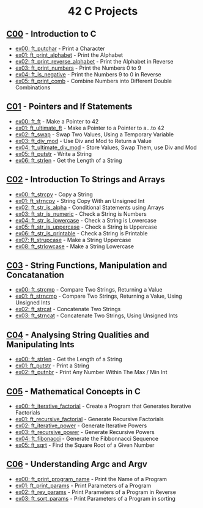 <div align="center">

# 42 C Projects

</div>

## [C00](https://github.com/di-pokemon/piscine/tree/main/C00) - Introduction to C

- [ex00: ft_putchar](https://github.com/di-pokemon/piscine/blob/main/C00/ex00/ft_putchar.c) - Print a Character
- [ex01: ft_print_alphabet](https://github.com/di-pokemon/piscine/blob/main/C00/ex01/ft_print_alphabet.c) - Print the Alphabet
- [ex02: ft_print_reverse_alphabet](https://github.com/di-pokemon/piscine/blob/main/C00/ex02/ft_print_reverse_alphabet.c) - Print the Alphabet in Reverse
- [ex03: ft_print_numbers](https://github.com/di-pokemon/piscine/blob/main/C00/ex03/ft_print_numbers.c) - Print the Numbers 0 to 9
- [ex04: ft_is_negative](https://github.com/di-pokemon/piscine/blob/main/C00/ex04/ft_is_negative.c) - Print the Numbers 9 to 0 in Reverse
- [ex05: ft_print_comb](https://github.com/di-pokemon/piscine/blob/main/C00/ex05/ft_print_comb.c) - Combine Numbers into Different Double Combinations

## [C01](https://github.com/di-pokemon/piscine/tree/main/C01) - Pointers and If Statements

- [ex00: ft_ft](https://github.com/di-pokemon/piscine/tree/main/C01/ex00/ft_ft.c) - Make a Pointer to 42
- [ex01: ft_ultimate_ft](https://github.com/di-pokemon/piscine/tree/main/C01/ex01/ft_ultimate_ft.c) - Make a Pointer to a Pointer to a...to 42
- [ex02: ft_swap](https://github.com/di-pokemon/piscine/tree/main/C01/ex02/ft_swap.c) - Swap Two Values, Using a Temporary Variable
- [ex03: ft_div_mod](https://github.com/di-pokemon/piscine/tree/main/C01/ex03/ft_div_mod.c) - Use Div and Mod to Return a Value
- [ex04: ft_ultimate_div_mod](https://github.com/di-pokemon/piscine/tree/main/C01/ex04/ft_ultimate_div_mod.c) - Store Values, Swap Them, use Div and Mod
- [ex05: ft_putstr](https://github.com/di-pokemon/piscine/tree/main/C01/ex05/ft_putstr.c) - Write a String
- [ex06: ft_strlen](https://github.com/di-pokemon/piscine/tree/main/C01/ex06/ft_strlen.c) - Get the Length of a String

## [C02](https://github.com/di-pokemon/piscine/tree/main/C02) - Introduction To Strings and Arrays

- [ex00: ft_strcpy](https://github.com/di-pokemon/piscine/tree/main/C02/ex00/ft_strcpy.c) - Copy a String
- [ex01: ft_strncpy](https://github.com/di-pokemon/piscine/tree/main/C02/ex01/ft_strncpy.c) - String Copy With an Unsigned Int
- [ex02: ft_str_is_alpha](https://github.com/di-pokemon/piscine/tree/main/C02/ex02/ft_str_is_alpha.c) - Conditional Statements using Arrays
- [ex03: ft_str_is_numeric](https://github.com/di-pokemon/piscine/tree/main/C02/ex03/ft_str_is_numeric.c) - Check a String is Numbers
- [ex04: ft_str_is_lowercase](https://github.com/di-pokemon/piscine/tree/main/C02/ex04/ft_str_is_lowercase.c) - Check a String is Lowercase
- [ex05: ft_str_is_uppercase](https://github.com/di-pokemon/piscine/tree/main/C02/ex05/ft_str_is_uppercase.c) - Check a String is Uppercase
- [ex06: ft_str_is_printable](https://github.com/di-pokemon/piscine/tree/main/C02/ex06/ft_str_is_printable.c) - Check a String is Printable
- [ex07: ft_strupcase](https://github.com/di-pokemon/piscine/tree/main/C02/ex07/ft_strupcase.c) - Make a String Uppercase
- [ex08: ft_strlowcase](https://github.com/di-pokemon/piscine/tree/main/C02/ex08/ft_strlowcase.c) - Make a String Lowercase

## [C03](https://github.com/di-pokemon/piscine/tree/main/C03) - String Functions, Manipulation and Concatanation

- [ex00: ft_strcmp](https://github.com/di-pokemon/piscine/tree/main/C03/ex00/ft_strcmp.c) - Compare Two Strings, Returning a Value
- [ex01: ft_strncmp](https://github.com/di-pokemon/piscine/tree/main/C03/ex01/ft_strncmp.c) - Compare Two Strings, Returning a Value, Using Unsigned Ints
- [ex02: ft_strcat](https://github.com/di-pokemon/piscine/tree/main/C03/ex02/ft_strcat.c) - Concatenate Two Strings
- [ex03: ft_strncat](https://github.com/di-pokemon/piscine/tree/main/C03/ex03/ft_strncat.c) - Concatenate Two Strings, Using Unsigned Ints

## [C04](https://github.com/di-pokemon/piscine/tree/main/C04) - Analysing String Qualities and Manipulating Ints

- [ex00: ft_strlen](https://github.com/di-pokemon/piscine/tree/main/C04/ex00/ft_strlen.c) - Get the Length of a String
- [ex01: ft_putstr](https://github.com/di-pokemon/piscine/tree/main/C04/ex01/ft_putstr.c) - Print a String
- [ex02: ft_putnbr](https://github.com/di-pokemon/piscine/tree/main/C04/ex02/ft_putnbr.c) - Print Any Number Within The Max / Min Int

## [C05](https://github.com/di-pokemon/piscine/tree/main/C05) - Mathematical Concepts in C

- [ex00: ft_iterative_factorial](https://github.com/di-pokemon/piscine/tree/main/C05/ex00/ft_iterative_factorial.c) - Create a Program that Generates Iterative Factorials
- [ex01: ft_recursive_factorial](https://github.com/di-pokemon/piscine/tree/main/C05/ex01/ft_recursive_factorial.c) - Generate Recursive Factorials
- [ex02: ft_iterative_power](https://github.com/di-pokemon/piscine/tree/main/C05/ex02/ft_iterative_power.c) - Generate Iterative Powers
- [ex03: ft_recursive_power](https://github.com/di-pokemon/piscine/tree/main/C05/ex03/ft_recursive_power.c) - Generate Recursive Powers
- [ex04: ft_fibonacci](https://github.com/di-pokemon/piscine/tree/main/C05/ex04/ft_fibonacci.c) - Generate the Fibbonnacci Sequence
- [ex05: ft_sqrt](https://github.com/di-pokemon/piscine/tree/main/C05/ex05/ft_sqrt.c) - Find the Square Root of a Given Number

## [C06](https://github.com/di-pokemon/piscine/tree/main/C06) - Understanding Argc and Argv

- [ex00: ft_print_program_name](https://github.com/di-pokemon/piscine/blob/main/C06/ex00/ft_print_program_name.c) - Print the Name of a Program
- [ex01: ft_print_params](https://github.com/di-pokemon/piscine/tree/C06/ex01/ft_print_params.c) - Print Parameters of a Program
- [ex02: ft_rev_params](https://github.com/di-pokemon/piscine/tree/main/C06/ex02/ft_rev_params.c) - Print Parameters of a Program in Reverse
- [ex03: ft_sort_params](https://github.com/di-pokemon/piscine/tree/main/C06/ex03/ft_sort_params.c) - Print Parameters of a Program in sorting
